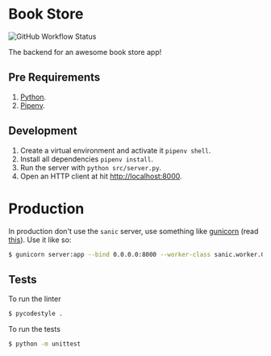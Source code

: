 # Book Store
![GitHub Workflow Status](https://img.shields.io/github/workflow/status/shahargalon/book-store/CI-workflow%20to%20run%20test%20on%20the%20code?label=CI-workflow&logo=GitHub)

The backend for an awesome book store app!

## Pre Requirements

1. [Python](https://www.python.org).
2. [Pipenv](https://docs.pipenv.org/).

## Development

1. Create a virtual environment and activate it `pipenv shell`.
2. Install all dependencies `pipenv install`.
3. Run the server with `python src/server.py`.
4. Open an HTTP client at hit [http://localhost:8000](http://localhost:8000).

# Production

In production don't use the `sanic` server, use something like [gunicorn](https://docs.gunicorn.org) (read [this](https://vsupalov.com/what-is-gunicorn)). Use it like so:

```bash
$ gunicorn server:app --bind 0.0.0.0:8000 --worker-class sanic.worker.GunicornWorker
```

## Tests

To run the linter

```bash
$ pycodestyle .
```

To run the tests

```bash
$ python -m unittest
```
